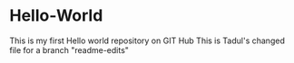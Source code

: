 # Hello-World
This is my first Hello world repository on GIT Hub
This is Tadul's changed file for a branch "readme-edits"
